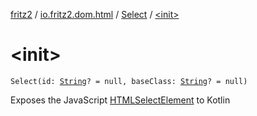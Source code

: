 [fritz2](../../index.md) / [io.fritz2.dom.html](../index.md) / [Select](index.md) / [&lt;init&gt;](./-init-.md)

# &lt;init&gt;

`Select(id: `[`String`](https://kotlinlang.org/api/latest/jvm/stdlib/kotlin/-string/index.html)`? = null, baseClass: `[`String`](https://kotlinlang.org/api/latest/jvm/stdlib/kotlin/-string/index.html)`? = null)`

Exposes the JavaScript [HTMLSelectElement](https://developer.mozilla.org/en/docs/Web/API/HTMLSelectElement) to Kotlin

